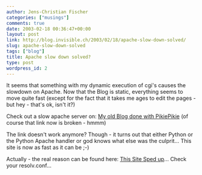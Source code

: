 ```yaml
---
author: Jens-Christian Fischer
categories: ["musings"]
comments: true
date: 2003-02-18 00:36:47+00:00
layout: post
link: http://blog.invisible.ch/2003/02/18/apache-slow-down-solved/
slug: apache-slow-down-solved
tags: ["blog"]
title: Apache slow down solved?
type: post
wordpress_id: 2
---
```


It seems that something with my dynamic execution of cgi's causes the slowdown on Apache. Now that the Blog is static, everything seems to move quite fast (except for the fact that it takes me ages to edit the pages  - but hey - that's ok, isn't it?)

Check out a slow apache server on: [My old Blog done with PikiePikie](http://www.invisible.ch/cgi-bin/pikie) (of course that link now is broken - hmmm)

The link doesn't work anymore? Though - it turns out that either Python or the Python Apache handler or god knows what else was the culprit... This site is now as fast as it can be ;-)

Actually - the real reason can be found here: [This Site Sped up](http://www.invisible.ch/archives/000061.html)... Check your resolv.conf...
